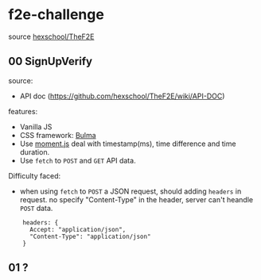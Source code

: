 # f2e-challenge
source [hexschool/TheF2E](https://github.com/hexschool/TheF2E)

## 00 SignUpVerify
source:
- API doc (https://github.com/hexschool/TheF2E/wiki/API-DOC)

features:
- Vanilla JS
- CSS framework: [Bulma](https://bulma.io/)
- Use [moment.js](https://momentjs.com/) deal with timestamp(ms), time difference and time duration.
- Use `fetch` to `POST` and `GET` API data.

Difficulty faced:
- when using `fetch` to `POST` a JSON request, should adding `headers` in request. no specify "Content-Type" in the header, server can't heandle `POST` data.
```
    headers: {
      Accept: "application/json",
      "Content-Type": "application/json"
    }
```

## 01 ?
